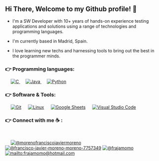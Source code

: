 <p align="left">
<h2> Hi There, Welcome to my Github profile! 👋 </h2>

* I'm a SW Developer with 10+ years of hands-on experience testing applications and solutions using a range of technologies and programming languages.

* I'm currently based in Madrid, Spain.

* I love learning new techs and harnessing tools to bring out the best in the programmer minds.
</p>

### 👉 Programming languages:

<p align="left">
  &emsp;
  <a href="https://www.cprogramming.com/" target="_blank">
    <img alt="C" src="https://img.shields.io/badge/C%20-%232370ED.svg?logo=c&logoColor=white">
  </a>
  &emsp;
  <a href="https://www.java.com" target="_blank">
    <img alt="Java" src="https://img.shields.io/badge/Java-%23007396.svg?logo=java&logoColor=white">
  </a>
  &emsp;
   <a href="https://www.python.org" target="_blank">
    <img alt="Python" src="https://img.shields.io/badge/Python%20-%2314354C.svg?logo=python&logoColor=white">
  </a>
</p>

 ### 👉 Software & Tools:

<p>
 &emsp;
    <a href="#"><img alt="Git" src="https://img.shields.io/badge/Git%20-%23F05033.svg?logo=git&logoColor=white"></a>
  &emsp;
    <a href="#"><img alt="Linux" src="https://img.shields.io/badge/Linux-FCC624?style=flat&logo=linux&logoColor=black"></a>
  &emsp;
    <a href="#"><img alt="Google Sheets" src="https://img.shields.io/badge/Google%20Sheets%20-%2334A853.svg?logo=google%20sheets&logoColor=white"></a>
  &emsp;
    <a href="#"><img alt="Visual Studio Code" src="https://img.shields.io/badge/Visual%20Studio%20Code-0078d7.svg?logo=visual-studio-code&logoColor=white"></a>
</p>

### 👉 Connect with me ☕ :

<br>

 &emsp;
  [![@morenofranciscojaviermoreno](https://img.icons8.com/fluency/48/000000/instagram-new.png "@morenofranciscojaviermoreno")](https://www.instagram.com/morenofranciscojaviermoreno/) [![@francisco-javier-moreno-moreno-7757349](https://img.icons8.com/fluency/48/000000/linkedin.png "@francisco-javier-moreno-moreno-7757349")](https://www.linkedin.com/in/francisco-javier-moreno-moreno-7757349/) [![@frajamomo](https://img.icons8.com/fluency/48/000000/twitter-squared.png "@frajamomo")](https://twitter.com/) [![mailto:frajamomo@hotmail.com](https://img.icons8.com/fluency/48/000000/apple-mail.png "mailto:frajamomo@hotmail.com")](frajamomo@hotmail.com)
<br>
<!--
**frajamomo/frajamomo** is a ✨ _special_ ✨ repository because its `README.md` (this file) appears on your GitHub profile.

Here are some ideas to get you started:

- 🔭 I’m currently working on ...
- 🌱 I’m currently learning ...
- 👯 I’m looking to collaborate on ...
- 🤔 I’m looking for help with ...
- 💬 Ask me about ...
- 📫 How to reach me: ...
- 😄 Pronouns: ...
- ⚡ Fun fact: ...
-->

